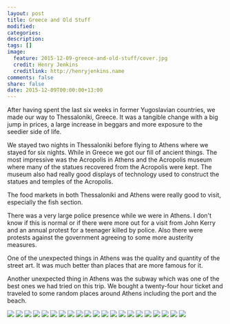```yaml
---
layout: post
title: Greece and Old Stuff
modified:
categories: 
description:
tags: []
image:
  feature: 2015-12-09-greece-and-old-stuff/cover.jpg
  credit: Henry Jenkins
  creditlink: http://henryjenkins.name
comments: false
share: false
date: 2015-12-09T00:00:00+13:00
---
```


After having spent the last six weeks in former Yugoslavian countries, we made
our way to Thessaloniki, Greece. It was a tangible change with a big jump in
prices, a large increase in beggars and more exposure to the seedier side of
life.

We stayed two nights in Thessaloniki before flying to Athens where we stayed
for six nights. While in Greece we got our fill of ancient things. The most
impressive was the Acropolis in Athens and the Acropolis museum where many of
the statues recovered from the Acropolis were kept. The museum also had really
good displays of technology used to construct the statues and temples of the
Acropolis.

The food markets in both Thessaloniki and Athens were really good to visit,
especially the fish section.

There was a very large police presence while we were in Athens.  I don't know
if this is normal or if there were more out for a visit from John Kerry and an
annual protest for a teenager killed by police. Also there were protests
against the government agreeing to some more austerity measures.

One of the unexpected things in Athens was the quality and quantity of the
street art. It was much better than places that are more famous for it.

Another unexpected thing in Athens was the subway which was one of the best
ones we had tried on this trip. We bought a twenty-four hour ticket and
traveled to some random places around Athens including the port and the beach.

<img src="/images/2015-12-09-greece-and-old-stuff/IMG_20151204_111820_640px.jpg">

<img src="/images/2015-12-09-greece-and-old-stuff/IMG_20151204_115513_640px.jpg">

<img src="/images/2015-12-09-greece-and-old-stuff/IMG_20151204_115537_640px.jpg">

<img src="/images/2015-12-09-greece-and-old-stuff/IMG_20151204_115545_640px.jpg">

<img src="/images/2015-12-09-greece-and-old-stuff/IMG_20151204_115607_640px.jpg">

<img src="/images/2015-12-09-greece-and-old-stuff/IMG_20151204_140218_640px.jpg">

<img src="/images/2015-12-09-greece-and-old-stuff/IMG_20151205_100738_640px.jpg">

<img src="/images/2015-12-09-greece-and-old-stuff/IMG_20151205_152503_640px.jpg">

<img src="/images/2015-12-09-greece-and-old-stuff/IMG_20151205_155955_640px.jpg">

<img src="/images/2015-12-09-greece-and-old-stuff/IMG_20151206_094640_640px.jpg">

<img src="/images/2015-12-09-greece-and-old-stuff/IMG_20151206_100319_640px.jpg">

<img src="/images/2015-12-09-greece-and-old-stuff/IMG_20151206_102850_640px.jpg">

<img src="/images/2015-12-09-greece-and-old-stuff/IMG_20151206_104037_640px.jpg">

<img src="/images/2015-12-09-greece-and-old-stuff/IMG_20151206_112934_640px.jpg">

<img src="/images/2015-12-09-greece-and-old-stuff/IMG_20151206_114521_640px.jpg">

<img src="/images/2015-12-09-greece-and-old-stuff/IMG_20151206_115604_640px.jpg">

<img src="/images/2015-12-09-greece-and-old-stuff/IMG_20151206_115638_640px.jpg">

<img src="/images/2015-12-09-greece-and-old-stuff/IMG_20151206_131244_640px.jpg">

<img src="/images/2015-12-09-greece-and-old-stuff/IMG_20151206_144426_640px.jpg">

<img src="/images/2015-12-09-greece-and-old-stuff/IMG_20151207_140223_640px.jpg">

<img src="/images/2015-12-09-greece-and-old-stuff/IMG_20151209_132809_640px.jpg">
